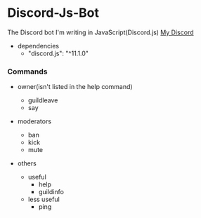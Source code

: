 # Discord-Js-Bot
The Discord bot I'm writing in JavaScript(Discord.js)
[My Discord](https://discord.gg/XYySGKz)

- dependencies
    - "discord.js": "^11.1.0"

### Commands
- owner(isn't listed in the help command)
  - guildleave
  - say

- moderators
  - ban
  - kick
  - mute

- others
  - useful
    - help
    - guildinfo
  - less useful
    - ping
